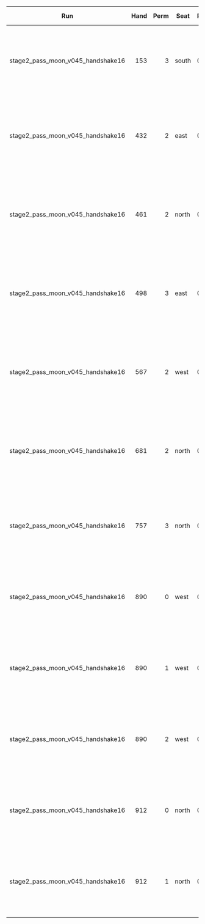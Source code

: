 | Run | Hand | Perm | Seat | Probability | Total Score | Moon Shooter | Variant | Seat Points | Passed Cards |
| --- | ---: | ---: | --- | --- | --- | --- | --- | ---: | --- |
| stage2_pass_moon_v045_handshake16 | 153 | 3 | south | 0.640 | -18489.3 | north | inverted | 0 | ["rank: Ten, suit: Hearts", "rank: King, suit: Hearts", "rank: Ace, suit: Hearts"] |
| stage2_pass_moon_v045_handshake16 | 432 | 2 | east | 0.730 | -24724.8 | south | inverted | 0 | ["rank: Queen, suit: Hearts", "rank: King, suit: Hearts", "rank: Ace, suit: Hearts"] |
| stage2_pass_moon_v045_handshake16 | 461 | 2 | north | 0.640 | -14188.6 | east | inverted | 0 | ["rank: Ten, suit: Hearts", "rank: Queen, suit: Hearts", "rank: King, suit: Hearts"] |
| stage2_pass_moon_v045_handshake16 | 498 | 3 | east | 0.640 | -12602.3 | north | inverted | 0 | ["rank: Jack, suit: Hearts", "rank: Queen, suit: Hearts", "rank: King, suit: Hearts"] |
| stage2_pass_moon_v045_handshake16 | 567 | 2 | west | 0.794 | -24751.9 | north | inverted | 0 | ["rank: Queen, suit: Hearts", "rank: King, suit: Hearts", "rank: Ace, suit: Hearts"] |
| stage2_pass_moon_v045_handshake16 | 681 | 2 | north | 0.730 | -27822.0 | east | inverted | 0 | ["rank: Queen, suit: Hearts", "rank: King, suit: Hearts", "rank: Ace, suit: Hearts"] |
| stage2_pass_moon_v045_handshake16 | 757 | 3 | north | 0.680 | 0.0 | east | inverted | 0 | ["rank: Ace, suit: Hearts", "rank: King, suit: Hearts", "rank: Ace, suit: Clubs"] |
| stage2_pass_moon_v045_handshake16 | 890 | 0 | west | 0.640 | -224.2 | south | inverted | 0 | ["rank: Jack, suit: Spades", "rank: Seven, suit: Diamonds", "rank: Six, suit: Clubs"] |
| stage2_pass_moon_v045_handshake16 | 890 | 1 | west | 0.640 | -224.2 | south | inverted | 0 | ["rank: Jack, suit: Spades", "rank: Seven, suit: Diamonds", "rank: Six, suit: Clubs"] |
| stage2_pass_moon_v045_handshake16 | 890 | 2 | west | 0.640 | -224.2 | north | inverted | 0 | ["rank: Jack, suit: Spades", "rank: Seven, suit: Diamonds", "rank: Six, suit: Clubs"] |
| stage2_pass_moon_v045_handshake16 | 912 | 0 | north | 0.640 | -348.9 | south | inverted | 0 | ["rank: Ten, suit: Hearts", "rank: Jack, suit: Hearts", "rank: Ace, suit: Hearts"] |
| stage2_pass_moon_v045_handshake16 | 912 | 1 | north | 0.640 | -348.9 | south | inverted | 0 | ["rank: Ten, suit: Hearts", "rank: Jack, suit: Hearts", "rank: Ace, suit: Hearts"] |
